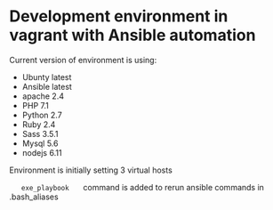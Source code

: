# Development environment in vagrant with Ansible automation #

Current version of environment is using:
 * Ubunty latest
 * Ansible latest
 * apache 2.4
 * PHP 7.1
 * Python 2.7
 * Ruby 2.4
 * Sass 3.5.1
 * Mysql 5.6
 * nodejs 6.11

Environment is initially setting 3 virtual hosts

`    exe_playbook    ` command is added to rerun ansible commands in .bash_aliases